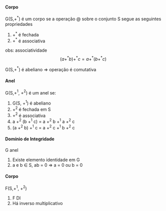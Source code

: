 
#### Corpo

G(S,$+^{*}$) é um corpo se a operação @ sobre o conjunto S segue as seguintes propriedades

1. $+^{*}$ é fechada
2. $+^{*}$ é associativa 


obs: associatividade
$$(a +^{*} b) +^{*} c = a +^{*} (b +^{*} c) $$

G(S,$+^{*}$) é abeliano => operação é comutativa


#### Anel 
G(S,$+^{1}$, $+^{2}$) é um anel se:

1. G(S, $+^{1}$) é abeliano
2. $+^{2}$ é fechada em S
3. $+^{2}$ é associativa
4. a $+^{2}$ (b $+^{1}$ c) = a $+^{2}$ b $+^{1}$ a $+^{2}$ c
5. (a $+^{2}$ b) $+^{1}$ c = a $+^{2}$ c $+^{1}$ b $+^{2}$ c

#### Domínio de Integridade
G anel
1. Existe elemento identidade em G
2. a e b $\in$ S, ab = 0 => a = 0 ou b = 0

#### Corpo
F(S,$+^{1}$, $+^{2}$)
1. F DI
2. Há inverso multiplicativo
